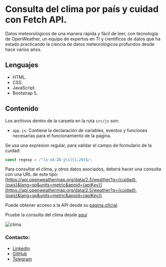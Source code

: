 # Consulta del clima por país y cuidad con Fetch API. 

Datos meteorológicos de una manera rápida y fácil de leer, con tecnología de OpenWeather, un equipo de expertos en TI y científicos de datos que ha estado practicando la ciencia de datos meteorológicos profundos desde hace varios años. 

## Lenguajes

* HTML.
* CSS.
* JavaScript.
* Bootstrap 5.

## Contenido 

Los archivos dentro de la carpeta en la ruta `src/js` son: 

* `app.js`: Contiene la declaración de variables, eventos y funciones necesarias para el funcionamiento de la página.

Se usa una expresion regular, para validar el campo de formulario de la cuidad: 

```JavaScript
const regexp = /^[a-zA-ZÀ-ÿ\s]{1,20}$/;
```
Para consultar el clima, y otros datos asociados, deberá hacer una consulta con una URL de este tipo: [https://api.openweathermap.org/data/2.5/weather?q={cuidad},{pais}&lang=sp&units=metric&appid={apiKey}](https://api.openweathermap.org/data/2.5/weather?q={cuidad},{pais}&lang=sp&units=metric&appid={apiKey})

Puede obtener acceso a la API desde su [página oficial](https://openweathermap.org/).

Pruebe la consulta del clima desde [aquí](https://franj1748.github.io/consulta-del-clima-con-fetch-api/)

![clima](https://accesoweb.online/images/clima_fetch_API/clima_fetch_API.png)

### Contacto: 

* [Linkedin]
* [GitHub]
* [Telegram]











[Linkedin]:https://www.linkedin.com/in/francisco-elis-24506b209
[GitHub]:https://github.com/franj1748
[Telegram]:https://t.me/franciscoj1748






